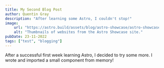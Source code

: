 ```yaml
---
title: My Second Blog Post
author: Quentin Gray
description: "After learning some Astro, I couldn't stop!"
image: 
    url: "https://astro.build/assets/blog/astro-showcase/astro-showcase-screenshot.jpg"
    alt: "Thumbnails of websites from the Astro Showcase site."
pubDate: 23-11-2022
tags: ["test", "blogging"]
---
```

After a successful first week learning Astro, I decided to try some more. I wrote and imported a small component from memory!